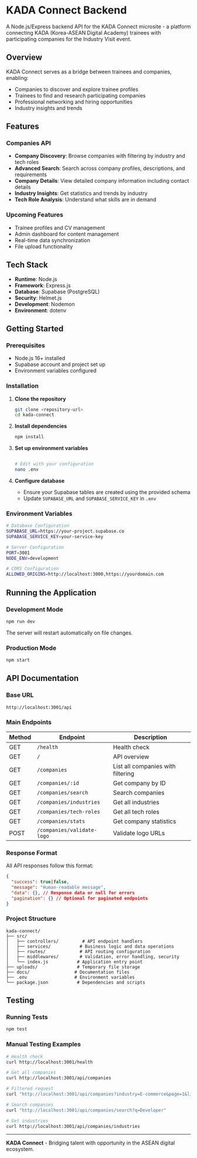 # KADA Connect Backend

A Node.js/Express backend API for the KADA Connect microsite - a platform connecting KADA (Korea-ASEAN Digital Academy) trainees with participating companies for the Industry Visit event.

## Overview

KADA Connect serves as a bridge between trainees and companies, enabling:
- Companies to discover and explore trainee profiles
- Trainees to find and research participating companies
- Professional networking and hiring opportunities
- Industry insights and trends

## Features

### Companies API
- **Company Discovery**: Browse companies with filtering by industry and tech roles
- **Advanced Search**: Search across company profiles, descriptions, and requirements
- **Company Details**: View detailed company information including contact details
- **Industry Insights**: Get statistics and trends by industry
- **Tech Role Analysis**: Understand what skills are in demand

### Upcoming Features
- Trainee profiles and CV management
- Admin dashboard for content management
- Real-time data synchronization
- File upload functionality

## Tech Stack

- **Runtime**: Node.js
- **Framework**: Express.js
- **Database**: Supabase (PostgreSQL)
- **Security**: Helmet.js
- **Development**: Nodemon
- **Environment**: dotenv

## Getting Started

### Prerequisites

- Node.js 16+ installed
- Supabase account and project set up
- Environment variables configured

### Installation

1. **Clone the repository**
   ```bash
   git clone <repository-url>
   cd kada-connect
   ```

2. **Install dependencies**
   ```bash
   npm install
   ```

3. **Set up environment variables**
   ```bash

   # Edit with your configuration
   nano .env
   ```

4. **Configure database**
   - Ensure your Supabase tables are created using the provided schema
   - Update `SUPABASE_URL` and `SUPABASE_SERVICE_KEY` in `.env`

### Environment Variables

```bash
# Database Configuration
SUPABASE_URL=https://your-project.supabase.co
SUPABASE_SERVICE_KEY=your-service-key

# Server Configuration
PORT=3001
NODE_ENV=development

# CORS Configuration
ALLOWED_ORIGINS=http://localhost:3000,https://yourdomain.com
```

## Running the Application

### Development Mode
```bash
npm run dev
```
The server will restart automatically on file changes.

### Production Mode
```bash
npm start
```

## API Documentation

### Base URL
```
http://localhost:3001/api
```

### Main Endpoints

| Method | Endpoint | Description |
|--------|-----------|-------------|
| GET | `/health` | Health check |
| GET | `/` | API overview |
| GET | `/companies` | List all companies with filtering |
| GET | `/companies/:id` | Get company by ID |
| GET | `/companies/search` | Search companies |
| GET | `/companies/industries` | Get all industries |
| GET | `/companies/tech-roles` | Get all tech roles |
| GET | `/companies/stats` | Get company statistics |
| POST | `/companies/validate-logo` | Validate logo URLs |

### Response Format

All API responses follow this format:

```json
{
  "success": true|false,
  "message": "Human-readable message",
  "data": {}, // Response data or null for errors
  "pagination": {} // Optional for paginated endpoints
}
```

### Project Structure

```
kada-connect/
├── src/
│   ├── controllers/         # API endpoint handlers
│   ├── services/           # Business logic and data operations
│   ├── routes/             # API routing configuration
│   ├── middlewares/        # Validation, error handling, security
│   └── index.js           # Application entry point
├── uploads/               # Temporary file storage
├── docs/                 # Documentation files
├── .env                  # Environment variables
└── package.json           # Dependencies and scripts
```

## Testing

### Running Tests
```bash
npm test
```

### Manual Testing Examples

```bash
# Health check
curl http://localhost:3001/health

# Get all companies
curl http://localhost:3001/api/companies

# Filtered request
curl "http://localhost:3001/api/companies?industry=E-commerce&page=1&limit=5"

# Search companies
curl "http://localhost:3001/api/companies/search?q=Developer"

# Get industries
curl http://localhost:3001/api/companies/industries
```

---

**KADA Connect** - Bridging talent with opportunity in the ASEAN digital ecosystem.